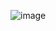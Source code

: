 ![image](https://github.com/CGGonGitHub/FlipperStuff/assets/88776295/d0765d56-c06a-4bbb-9d43-d79ddc5c6544)
